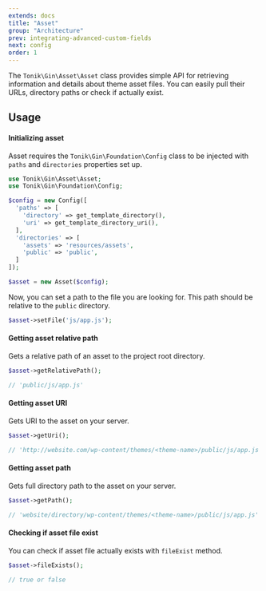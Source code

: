 ```yaml
---
extends: docs
title: "Asset"
group: "Architecture"
prev: integrating-advanced-custom-fields
next: config
order: 1
---
```


The `Tonik\Gin\Asset\Asset` class provides simple API for retrieving information and details about theme asset files. You can easily pull their URLs, directory paths or check if actually exist.

## Usage

#### Initializing asset

Asset requires the `Tonik\Gin\Foundation\Config` class to be injected with `paths` and `directories` properties set up.

```php
use Tonik\Gin\Asset\Asset;
use Tonik\Gin\Foundation\Config;

$config = new Config([
  'paths' => [
    'directory' => get_template_directory(),
    'uri' => get_template_directory_uri(),
  ],
  'directories' => [
    'assets' => 'resources/assets',
    'public' => 'public',
  ]
]);

$asset = new Asset($config);
```

Now, you can set a path to the file you are looking for. This path should be relative to the `public` directory.

```php
$asset->setFile('js/app.js');
```

#### Getting asset relative path

Gets a relative path of an asset to the project root directory.

```php
$asset->getRelativePath();

// 'public/js/app.js'
```

#### Getting asset URI

Gets URI to the asset on your server.

```php
$asset->getUri();

// 'http://website.com/wp-content/themes/<theme-name>/public/js/app.js'
```

#### Getting asset path

Gets full directory path to the asset on your server.

```php
$asset->getPath();

// 'website/directory/wp-content/themes/<theme-name>/public/js/app.js'
```

#### Checking if asset file exist

You can check if asset file actually exists with `fileExist` method.

```php
$asset->fileExists();

// true or false
```
